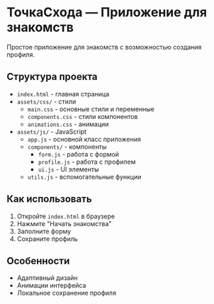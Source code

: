 # ТочкаСхода — Приложение для знакомств

Простое приложение для знакомств с возможностью создания профиля.

## Структура проекта

- `index.html` - главная страница
- `assets/css/` - стили
  - `main.css` - основные стили и переменные
  - `components.css` - стили компонентов
  - `animations.css` - анимации
- `assets/js/` - JavaScript
  - `app.js` - основной класс приложения
  - `components/` - компоненты
    - `form.js` - работа с формой
    - `profile.js` - работа с профилем
    - `ui.js` - UI элементы
  - `utils.js` - вспомогательные функции

## Как использовать

1. Откройте `index.html` в браузере
2. Нажмите "Начать знакомства"
3. Заполните форму
4. Сохраните профиль

## Особенности

- Адаптивный дизайн
- Анимации интерфейса
- Локальное сохранение профиля